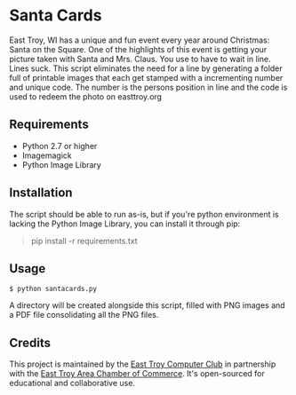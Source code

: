 Santa Cards
===========

East Troy, WI has a unique and fun event every year around Christmas: Santa on the Square. One of the highlights of this event is getting your picture taken with Santa and Mrs. Claus. You use to have to wait in line. Lines suck. This script eliminates the need for a line by generating a folder full of printable images that each get stamped with a incrementing number and unique code. The number is the persons position in line and the code is used to redeem the photo on easttroy.org

## Requirements

* Python 2.7 or higher
* Imagemagick
* Python Image Library

## Installation

The script should be able to run as-is, but if you're python environment is lacking the Python Image Library, you can install it through pip:

> pip install -r requirements.txt

## Usage

``$ python santacards.py``

A directory will be created alongside this script, filled with PNG images and a PDF file consolidating all the PNG files.

## Credits

This project is maintained by the [East Troy Computer Club](http://etcc.io/) in partnership with the [East Troy Area Chamber of Commerce](http://easttroy.org/). It's open-sourced for educational and collaborative use.
